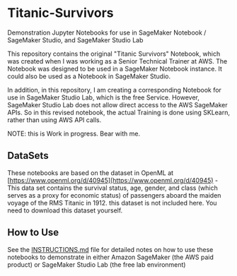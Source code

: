 # Titanic-Survivors
Demonstration Jupyter Notebooks for use in SageMaker Notebook / SageMaker Studio, and SageMaker Studio Lab

This repository contains the original "Titanic Survivors" Notebook, which was created when I was working as a Senior Technical Trainer at AWS. The Notebook was designed to be used in a SageMaker Notebook instance. It could also be used as a Notebook in SageMaker Studio.

In addition, in this repository, I am creating a corresponding Notebook for use in SageMaker Studio Lab, which is the free Service. However, SageMaker Studio Lab does not allow direct access to the AWS SageMaker APIs. So in this revised notebook, the actual Training is done using SKLearn, rather than using AWS API calls. 

NOTE: this is Work in progress. Bear with me.

## DataSets
These notebooks are based on the dataset in OpenML at [https://www.openml.org/d/40945](https://www.openml.org/d/40945) - This data set contains the survival status, age, gender, and class (which serves as a proxy for economic status) of passengers aboard the maiden voyage of the RMS Titanic in 1912. this dataset is not included here. You need to download this dataset yourself.

## How to Use

See the [INSTRUCTIONS.md](INSTRUCTIONS.md) file for detailed notes on how to use these notebooks to demonstrate in either Amazon SageMaker (the AWS paid product) or SageMaker Studio Lab (the free lab environment)
